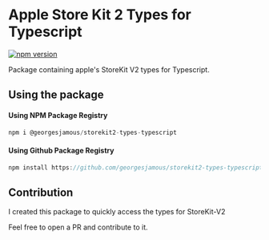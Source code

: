 # Apple Store Kit 2 Types for Typescript

[![npm version](https://badge.fury.io/js/@georgesjamous%2Fstorekit2-types-typescript.svg)](https://badge.fury.io/js/@georgesjamous%2Fstorekit2-types-typescript)

Package containing apple's StoreKit V2 types for Typescript.

## Using the package

#### Using NPM Package Registry

```ts
npm i @georgesjamous/storekit2-types-typescript
```

#### Using Github Package Registry

```ts
npm install https://github.com/georgesjamous/storekit2-types-typescript
```

## Contribution

I created this package to quickly access the types for StoreKit-V2

Feel free to open a PR and contribute to it.
